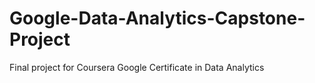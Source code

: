 # Google-Data-Analytics-Capstone-Project
Final project for Coursera Google Certificate in Data Analytics
